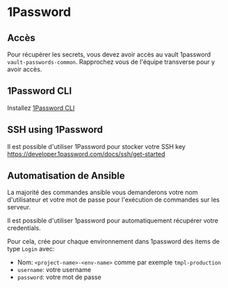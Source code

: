 # 1Password

## Accès

Pour récupérer les secrets, vous devez avoir accès au vault 1password `vault-passwords-common`. Rapprochez vous de l'équipe transverse pour y avoir accès.

## 1Password CLI

Installez [1Password CLI](https://developer.1password.com/docs/cli/get-started/)

## SSH using 1Password

Il est possible d'utiliser 1Password pour stocker votre SSH key https://developer.1password.com/docs/ssh/get-started

## Automatisation de Ansible

La majorité des commandes ansible vous demanderons votre nom d'utilisateur et votre mot de passe pour l'exécution de commandes sur les serveur.

Il est possible d'utiliser 1password pour automatiquement récupérer votre credentials.

Pour cela, crée pour chaque environnement dans 1password des items de type `Login` avec:

- Nom: `<project-name>-<env-name>` comme par exemple `tmpl-production`
- `username`: votre username
- `password`: votre mot de passe
